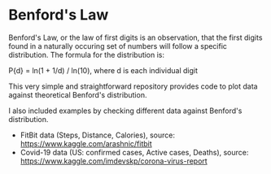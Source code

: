 # Benford's Law
Benford's Law, or the law of first digits is an observation, that the first digits found in a naturally occuring set of numbers will follow a specific distribution.
The formula for the distribution is:

P{d} = ln(1 + 1/d) / ln(10), where d is each individual digit


This very simple and straightforward repository provides code to plot data against theoretical Benford's distribution.

I also included examples by checking different data against Benford's distribution. 
  - FitBit data (Steps, Distance, Calories), source: https://www.kaggle.com/arashnic/fitbit
  - Covid-19 data (US: confirmed cases, Active cases, Deaths), source: https://www.kaggle.com/imdevskp/corona-virus-report
